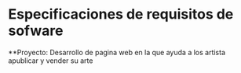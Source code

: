# Especificaciones de requisitos de sofware
**Proyecto: Desarrollo de pagina web en la que ayuda a los artista apublicar y vender su arte 

